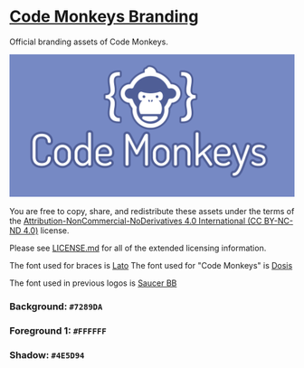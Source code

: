 [Code Monkeys Branding](https://github.com/CodeMonkeys-Community/branding)
==========================================================================

Official branding assets of Code Monkeys.

![Banner](banner.png)

You are free to copy, share, and redistribute these assets under the terms of
the [Attribution-NonCommercial-NoDerivatives 4.0 International (CC BY-NC-ND
4.0)](https://creativecommons.org/licenses/by-nc-nd/4.0/) license.

Please see [LICENSE.md](LICENSE.md) for all of the extended licensing
information.

The font used for braces is [Lato](https://fonts.google.com/specimen/Lato)
The font used for "Code Monkeys" is [Dosis](https://fonts.google.com/specimen/Dosis)

The font used in previous logos is [Saucer BB](http://www.fontspace.com/blambot/saucer-bb)

### Background: `#7289DA`
### Foreground 1: `#FFFFFF`
### Shadow: `#4E5D94`
